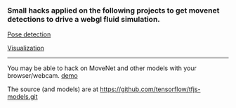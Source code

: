 ### Small hacks applied on the following projects to get movenet detections to drive a webgl fluid simulation.
  [Pose detection](https://github.com/geaxgx/depthai_movenet)
  
  [Visualization](https://github.com/PavelDoGreat/WebGL-Fluid-Simulation)

---

You may be able to hack on MoveNet and other models with your browser/webcam.
[demo](https://storage.googleapis.com/tfjs-models/demos/pose-detection/index.html?model=movenet)

The source (and models) are at https://github.com/tensorflow/tfjs-models.git
